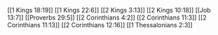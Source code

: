 [[1 Kings 18:19]]
[[1 Kings 22:6]]
[[2 Kings 3:13]]
[[2 Kings 10:18]]
[[Job 13:7]]
[[Proverbs 29:5]]
[[2 Corinthians 4:2]]
[[2 Corinthians 11:3]]
[[2 Corinthians 11:13]]
[[2 Corinthians 12:16]]
[[1 Thessalonians 2:3]]
